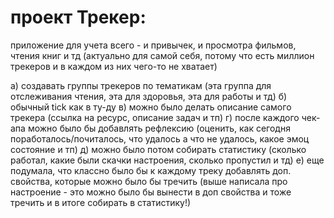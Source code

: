 # проект Трекер:

приложение для учета всего - и привычек, и просмотра фильмов, чтения книг и тд (актуально для самой себя, потому что есть миллион трекеров и в каждом из них чего-то не хватает)

а) создавать группы трекеров по тематикам (эта группа для отслеживания чтения, эта для здоровья, эта для работы и тд)
б) обычный tick как в ту-ду
в) можно было делать описание самого трекера (ссылка на ресурс, описание задач и тп)
г) после каждого чек-апа можно было бы добавлять рефлексию (оценить, как сегодня поработалось/почиталось, что удалось а что не удалось, какое эмоц состояние и тп)
д) можно было потом собирать статистику (сколько работал, какие были скачки настроения, сколько пропустил и тд)
е) еще подумала, что классно было бы к каждому треку добавлять доп. свойства, которые можно было бы тречить (выше написала про настроение - это можно было бы вынести в доп свойства и тоже тречить и в итоге собирать в статистику!)

